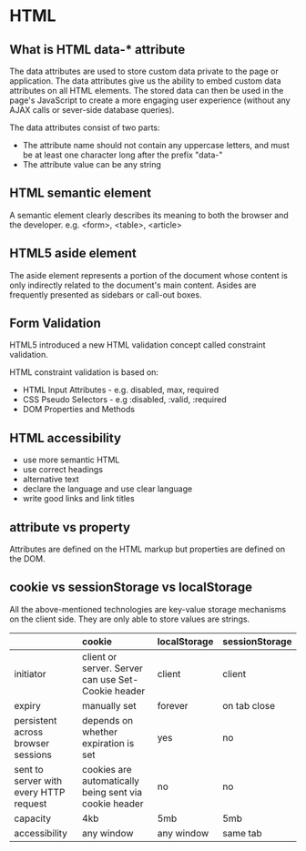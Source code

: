 # HTML

## What is HTML data-\* attribute

The data attributes are used to store custom data private to the page or application. The data attributes give us the ability to embed custom data attributes on all HTML elements. The stored data can then be used in the page's JavaScript to create a more engaging user experience \(without any AJAX calls or sever-side database queries\). 

The data attributes consist of two parts:

* The attribute name should not contain any uppercase letters, and must be at least one character long after the prefix "data-"
* The attribute value can be any string

## HTML semantic element

A semantic element clearly describes its meaning to both the browser and the developer. e.g. &lt;form&gt;, &lt;table&gt;, &lt;article&gt;

## HTML5 aside element

The aside element represents a portion of the document whose content is only indirectly related to the document's main content. Asides are frequently presented as sidebars or call-out boxes.

## Form Validation 

HTML5 introduced a new HTML validation concept called constraint validation. 

HTML constraint validation is based on: 

* HTML Input Attributes - e.g. disabled, max, required
* CSS Pseudo Selectors - e.g :disabled, :valid, :required
* DOM Properties and Methods 

## HTML accessibility

* use more semantic HTML
* use correct headings
* alternative text
* declare the language and use clear language
* write good links and link titles

## attribute vs property

Attributes are defined on the HTML markup but properties are defined on the DOM. 

## cookie vs sessionStorage vs localStorage

All the above-mentioned technologies are key-value storage mechanisms on the client side. They are only able to store values are strings.

|  | cookie | localStorage | sessionStorage |
| :--- | :--- | :--- | :--- |
| initiator | client or server. Server can use Set-Cookie header | client | client |
| expiry | manually set | forever | on tab close |
| persistent across browser sessions | depends on whether expiration is set | yes | no |
| sent to server with every HTTP request | cookies are automatically being sent via cookie header | no | no |
| capacity | 4kb | 5mb | 5mb |
| accessibility | any window | any window | same tab |


